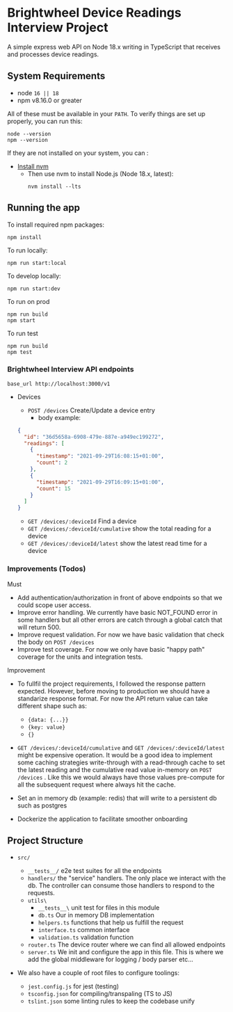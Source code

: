 # Brightwheel Device Readings Interview Project

A simple express web API on Node 18.x writing in TypeScript that receives and
processes device readings.

## System Requirements

- node `16 || 18`
- npm v8.16.0 or greater

All of these must be available in your `PATH`. To verify things are set up
properly, you can run this:

```shell
node --version
npm --version
```

If they are not installed on your system, you can :

- <a href="https://github.com/nvm-sh/nvm" target="_blank">Install nvm</a>
  - Then use nvm to install Node.js (Node 18.x, latest):
    ```shell
    nvm install --lts
    ```

## Running the app

To install required npm packages:

```shell
npm install
```

To run locally:

```shell
npm run start:local
```

To develop locally:

```shell
npm run start:dev
```

To run on prod

```shell
npm run build
npm start
```

To run test

```shell
npm run build
npm test
```

### Brightwheel Interview API endpoints
`base_url http://localhost:3000/v1`

- Devices

  - `POST /devices` Create/Update a device entry
    - body example:

  ```json
  {
    "id": "36d5658a-6908-479e-887e-a949ec199272",
    "readings": [
      {
        "timestamp": "2021-09-29T16:08:15+01:00",
        "count": 2
      },
      {
        "timestamp": "2021-09-29T16:09:15+01:00",
        "count": 15
      }
    ]
  }
  ```

  - `GET /devices/:deviceId` Find a device
  - `GET /devices/:deviceId/cumulative` show the total reading for a device
  - `GET /devices/:deviceId/latest` show the latest read time for a device

### Improvements (Todos)

Must

- Add authentication/authorization in front of above endpoints so that we could
  scope user access.
- Improve error handling. We currently have basic NOT_FOUND error in some
  handlers but all other errors are catch through a global catch that will
  return 500.
- Improve request validation. For now we have basic validation that check the
  body on `POST /devices`
- Improve test coverage. For now we only have basic "happy path" coverage for
  the units and integration tests.

Improvement

- To fullfil the project requirements, I followed the response pattern expected.
  However, before moving to production we should have a standarize response
  format. For now the API return value can take different shape such as:

  - `{data: {...}}`
  - `{key: value}`
  - `{}`

- `GET /devices/:deviceId/cumulative` and `GET /devices/:deviceId/latest` might
  be expensive operation. It would be a good idea to implement some caching
  strategies write-through with a read-through cache to set the latest reading
  and the cumulative read value in-memory on `POST /devices` . Like this we
  would always have those values pre-compute for all the subsequent request
  where always hit the cache.
- Set an in memory db (example: redis) that will write to a persistent db such as postgres
- Dockerize the application to facilitate smoother onboarding

## Project Structure

- `src/`

  - `__tests__/` e2e test suites for all the endpoints
  - `handlers/` the "service" handlers. The only place we interact with the db.
    The controller can consume those handlers to respond to the requests.
  - `utils\`
    - `__tests__\` unit test for files in this module
    - `db.ts` Our in memory DB implementation
    - `helpers.ts` functions that help us fulfill the request
    - `interface.ts` common interface
    - `validation.ts` validation function
  - `router.ts` The device router where we can find all allowed endpoints
  - `server.ts` We init and configure the app in this file. This is where we add
    the global middleware for logging / body parser etc...

- We also have a couple of root files to configure toolings:
  - `jest.config.js` for jest (testing)
  - `tsconfig.json` for compiling/transpaling (TS to JS)
  - `tslint.json` some linting rules to keep the codebase unify
